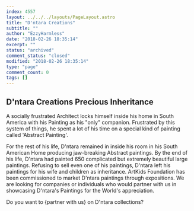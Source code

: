```yaml
---
index: 4557
layout: ../../../layouts/PageLayout.astro
title: "D'ntara Creations"
subtitle: ""
author: "EzzyHarmless"
date: "2018-02-26 18:35:14"
excerpt: ""
status: "archived"
comment_status: "closed"
modified: "2018-02-26 18:35:14"
type: "page"
comment_count: 0
tags: []
---
```


## D'ntara Creations <span class="has-text-calm is-size-4">Precious Inheritance</span>

A socially frustrated Architect locks himself inside his home in South America with his Painting as his "only" companion. Frustrated by this system of things, he spent a lot of his time on a special kind of painting called 'Abstract Painting'.

For the rest of his life, D'ntara remained in inside his room in his South American Home producing jaw-breaking Abstract paintings. By the end of his life, D'ntara had painted 650 complicated but extremely beautiful large paintings. Refusing to sell even one of his paintings, D'ntara left his paintings for his wife and children as inheritance. ArtKids Foundation has been commissioned to market D'ntara paintings through expositions. We are looking for companies or individuals who would partner with us in showcasing D'ntara's Paintings for the World's appreciation.

Do you want to {partner with us} on D'ntara collections?
